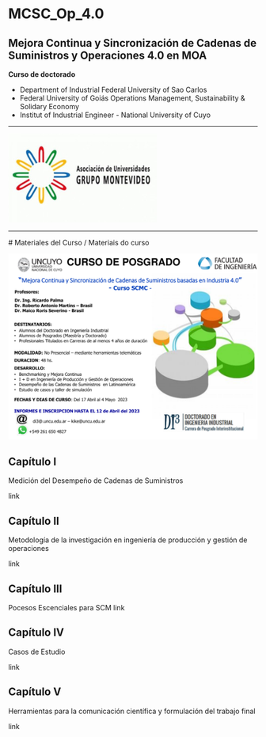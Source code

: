 # MCSC_Op_4.0
## Mejora Continua y Sincronización de Cadenas de Suministros y Operaciones 4.0 en MOA

**Curso de doctorado**
-  Department of Industrial Federal University of Sao Carlos
-  Federal University of Goiás Operations Management, Sustainability & Solidary Economy
-  Institut of Industrial Engineer - National University of Cuyo
<hr>

![AUGM](logo-augm.jpg)

<hr>
# Materiales del Curso / Materiais do curso

![Flyer](flyer.png)

## Capítulo I
Medición del Desempeño de Cadenas de Suministros

link

## Capítulo II
Metodología de la investigación en ingeniería de producción y gestión de operaciones



link

## Capítulo III
Pocesos Escenciales para SCM
link

## Capítulo IV
Casos de Estudio

link

## Capítulo V
Herramientas para la comunicación científica y formulación del trabajo final


link
